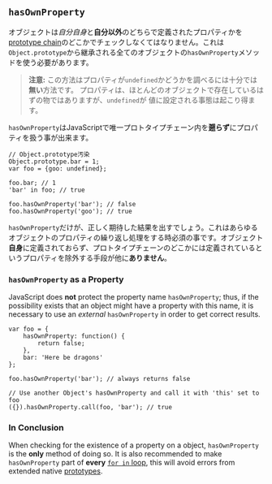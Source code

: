 ## `hasOwnProperty`

オブジェクトは*自分自身*と**自分以外**のどちらで定義されたプロパティかを[prototype chain](#object.prototype)のどこかでチェックしなくてはなりません。これは`Object.prototype`から継承される全てのオブジェクトの`hasOwnProperty`メソッドを使う必要があります。

> **注意:** この方法はプロパティが`undefined`かどうかを調べるには十分では**無い**方法です。
> プロパティは、ほとんどのオブジェクトで存在しているはずの物ではありますが、`undefined`が
> 値に設定される事態は起こり得ます。

`hasOwnProperty`はJavaScriptで唯一プロトタイプチェーン内を**遡らず**にプロパティを扱う事が出来ます。

    // Object.prototype汚染
    Object.prototype.bar = 1; 
    var foo = {goo: undefined};

    foo.bar; // 1
    'bar' in foo; // true

    foo.hasOwnProperty('bar'); // false
    foo.hasOwnProperty('goo'); // true

`hasOwnProperty`だけが、正しく期待した結果を出すでしょう。これはあらゆるオブジェクトのプロパティの繰り返し処理をする時必須の事です。オブジェクト**自身**に定義されておらず、プロトタイプチェーンのどこかには定義されているというプロパティを除外する手段が他に**ありません**。

### `hasOwnProperty` as a Property

JavaScript does **not** protect the property name `hasOwnProperty`; thus, if the
possibility exists that an object might have a property with this name, it is
necessary to use an *external* `hasOwnProperty` in order to get correct results.

    var foo = {
        hasOwnProperty: function() {
            return false;
        },
        bar: 'Here be dragons'
    };

    foo.hasOwnProperty('bar'); // always returns false

    // Use another Object's hasOwnProperty and call it with 'this' set to foo
    ({}).hasOwnProperty.call(foo, 'bar'); // true

### In Conclusion

When checking for the existence of a property on a object, `hasOwnProperty` is 
the **only** method of doing so. It is also recommended to make `hasOwnProperty`
part of **every** [`for in` loop](#object.forinloop), this will avoid errors from 
extended native [prototypes](#object.prototype).

